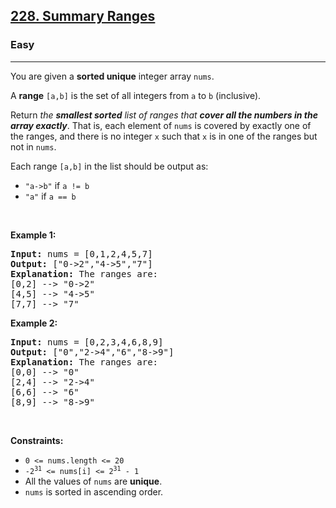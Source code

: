 <h2><a href="https://leetcode.com/problems/summary-ranges/">228. Summary Ranges</a></h2><h3>Easy</h3><hr><div data-immersive-translate-walked="05b70575-61b4-45bc-9641-d88eae823198"><p data-immersive-translate-walked="05b70575-61b4-45bc-9641-d88eae823198" data-immersive-translate-paragraph="1">You are given a <strong data-immersive-translate-walked="05b70575-61b4-45bc-9641-d88eae823198">sorted unique</strong> integer array <code data-immersive-translate-walked="05b70575-61b4-45bc-9641-d88eae823198">nums</code>.</p>

<p data-immersive-translate-walked="05b70575-61b4-45bc-9641-d88eae823198" data-immersive-translate-paragraph="1">A <strong data-immersive-translate-walked="05b70575-61b4-45bc-9641-d88eae823198">range</strong> <code data-immersive-translate-walked="05b70575-61b4-45bc-9641-d88eae823198">[a,b]</code> is the set of all integers from <code data-immersive-translate-walked="05b70575-61b4-45bc-9641-d88eae823198">a</code> to <code data-immersive-translate-walked="05b70575-61b4-45bc-9641-d88eae823198">b</code> (inclusive).</p>

<p data-immersive-translate-walked="05b70575-61b4-45bc-9641-d88eae823198" data-immersive-translate-paragraph="1">Return <em data-immersive-translate-walked="05b70575-61b4-45bc-9641-d88eae823198">the <strong data-immersive-translate-walked="05b70575-61b4-45bc-9641-d88eae823198">smallest sorted</strong> list of ranges that <strong data-immersive-translate-walked="05b70575-61b4-45bc-9641-d88eae823198">cover all the numbers in the array exactly</strong></em>. That is, each element of <code data-immersive-translate-walked="05b70575-61b4-45bc-9641-d88eae823198">nums</code> is covered by exactly one of the ranges, and there is no integer <code data-immersive-translate-walked="05b70575-61b4-45bc-9641-d88eae823198">x</code> such that <code data-immersive-translate-walked="05b70575-61b4-45bc-9641-d88eae823198">x</code> is in one of the ranges but not in <code data-immersive-translate-walked="05b70575-61b4-45bc-9641-d88eae823198">nums</code>.</p>

<p data-immersive-translate-walked="05b70575-61b4-45bc-9641-d88eae823198" data-immersive-translate-paragraph="1">Each range <code data-immersive-translate-walked="05b70575-61b4-45bc-9641-d88eae823198">[a,b]</code> in the list should be output as:</p>

<ul data-immersive-translate-walked="05b70575-61b4-45bc-9641-d88eae823198">
	<li data-immersive-translate-walked="05b70575-61b4-45bc-9641-d88eae823198" data-immersive-translate-paragraph="1"><code data-immersive-translate-walked="05b70575-61b4-45bc-9641-d88eae823198">"a-&gt;b"</code> if <code data-immersive-translate-walked="05b70575-61b4-45bc-9641-d88eae823198">a != b</code></li>
	<li data-immersive-translate-walked="05b70575-61b4-45bc-9641-d88eae823198" data-immersive-translate-paragraph="1"><code data-immersive-translate-walked="05b70575-61b4-45bc-9641-d88eae823198">"a"</code> if <code data-immersive-translate-walked="05b70575-61b4-45bc-9641-d88eae823198">a == b</code></li>
</ul>

<p data-immersive-translate-walked="05b70575-61b4-45bc-9641-d88eae823198">&nbsp;</p>
<p data-immersive-translate-walked="05b70575-61b4-45bc-9641-d88eae823198"><strong class="example" data-immersive-translate-walked="05b70575-61b4-45bc-9641-d88eae823198" data-immersive-translate-paragraph="1">Example 1:</strong></p>

<pre><strong>Input:</strong> nums = [0,1,2,4,5,7]
<strong>Output:</strong> ["0-&gt;2","4-&gt;5","7"]
<strong>Explanation:</strong> The ranges are:
[0,2] --&gt; "0-&gt;2"
[4,5] --&gt; "4-&gt;5"
[7,7] --&gt; "7"
</pre>

<p data-immersive-translate-walked="05b70575-61b4-45bc-9641-d88eae823198"><strong class="example" data-immersive-translate-walked="05b70575-61b4-45bc-9641-d88eae823198" data-immersive-translate-paragraph="1">Example 2:</strong></p>

<pre><strong>Input:</strong> nums = [0,2,3,4,6,8,9]
<strong>Output:</strong> ["0","2-&gt;4","6","8-&gt;9"]
<strong>Explanation:</strong> The ranges are:
[0,0] --&gt; "0"
[2,4] --&gt; "2-&gt;4"
[6,6] --&gt; "6"
[8,9] --&gt; "8-&gt;9"
</pre>

<p data-immersive-translate-walked="05b70575-61b4-45bc-9641-d88eae823198">&nbsp;</p>
<p data-immersive-translate-walked="05b70575-61b4-45bc-9641-d88eae823198"><strong data-immersive-translate-walked="05b70575-61b4-45bc-9641-d88eae823198" data-immersive-translate-paragraph="1">Constraints:</strong></p>

<ul data-immersive-translate-walked="05b70575-61b4-45bc-9641-d88eae823198">
	<li data-immersive-translate-walked="05b70575-61b4-45bc-9641-d88eae823198"><code data-immersive-translate-walked="05b70575-61b4-45bc-9641-d88eae823198">0 &lt;= nums.length &lt;= 20</code></li>
	<li data-immersive-translate-walked="05b70575-61b4-45bc-9641-d88eae823198"><code data-immersive-translate-walked="05b70575-61b4-45bc-9641-d88eae823198">-2<sup>31</sup> &lt;= nums[i] &lt;= 2<sup>31</sup> - 1</code></li>
	<li data-immersive-translate-walked="05b70575-61b4-45bc-9641-d88eae823198" data-immersive-translate-paragraph="1">All the values of <code data-immersive-translate-walked="05b70575-61b4-45bc-9641-d88eae823198">nums</code> are <strong data-immersive-translate-walked="05b70575-61b4-45bc-9641-d88eae823198">unique</strong>.</li>
	<li data-immersive-translate-walked="05b70575-61b4-45bc-9641-d88eae823198" data-immersive-translate-paragraph="1"><code data-immersive-translate-walked="05b70575-61b4-45bc-9641-d88eae823198">nums</code> is sorted in ascending order.</li>
</ul>
</div>